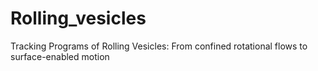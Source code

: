 # Rolling_vesicles

Tracking Programs of Rolling Vesicles: From confined rotational flows to surface-enabled motion
